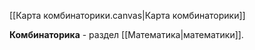 [[Карта комбинаторики.canvas|Карта комбинаторики]]

**Комбинаторика** - раздел [[Математика|математики]].